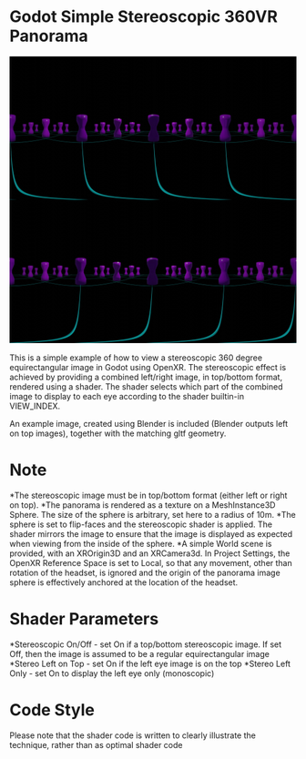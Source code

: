# Godot Simple Stereoscopic 360VR Panorama

![Example stereoscopic image in top/bottom format](blender_test.jpg)

This is a simple example of how to view a stereoscopic 360 degree equirectangular image in Godot using OpenXR.
The stereoscopic effect is achieved by providing a combined left/right image, in top/bottom format, rendered using a shader.
The shader selects which part of the combined image to display to each eye according to the shader builtin-in VIEW_INDEX.

An example image, created using Blender is included (Blender outputs left on top images), together with the matching gltf geometry.

# Note
*The stereoscopic image must be in top/bottom format (either left or right on top).
*The panorama is rendered as a texture on a MeshInstance3D Sphere. The size of the sphere is arbitrary, set here to a radius of 10m.
*The sphere is set to flip-faces and the stereoscopic shader is applied. The shader mirrors the image to ensure that the image is displayed as expected when viewing from the inside of the sphere.
*A simple World scene is provided, with an XROrigin3D and an XRCamera3d. In Project Settings, the OpenXR Reference Space is set to Local, so that any movement, other than rotation of the headset, is ignored and the origin of the panorama image sphere is effectively anchored at the location of the headset.

# Shader Parameters
*Stereoscopic On/Off - set On if a top/bottom stereoscopic image. If set Off, then the image is assumed to be a regular equirectangular image
*Stereo Left on Top - set On if the left eye image is on the top
*Stereo Left Only - set On to display the left eye only (monoscopic)

# Code Style
Please note that the shader code is written to clearly illustrate the technique, rather than as optimal shader code

 
